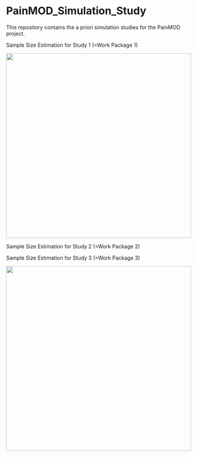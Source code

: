 # PainMOD_Simulation_Study
This repository contains the a priori simulation studies for the PainMOD project.

Sample Size Estimation for Study 1 (=Work Package 1)

<img src="https://github.com/LoefflerMartin/PainMOD_Simulation_Study/assets/95685062/48ddf555-5fb3-41a8-8ccc-1a6d212639c7" width="500">

Sample Size Estimation for Study 2 (=Work Package 2)

Sample Size Estimation for Study 3 (=Work Package 3)

<img src="https://github.com/LoefflerMartin/PainMOD_Simulation_Study/assets/95685062/cea45e03-c7e6-4d22-b579-e5a5170e0f83" width="500">
